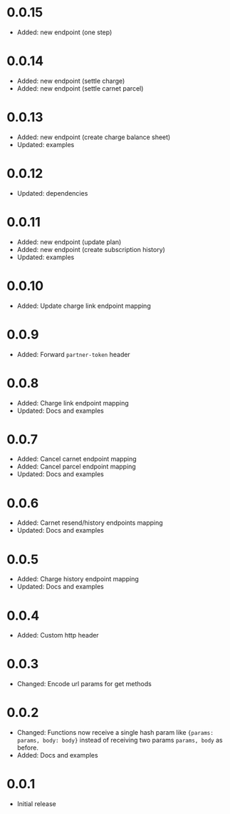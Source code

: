 # 0.0.15

- Added: new endpoint (one step)

# 0.0.14

- Added: new endpoint (settle charge)
- Added: new endpoint (settle carnet parcel)


# 0.0.13

- Added: new endpoint (create charge balance sheet)
- Updated: examples

# 0.0.12

- Updated: dependencies

# 0.0.11

- Added: new endpoint (update plan)
- Added: new endpoint (create subscription history)
- Updated: examples

# 0.0.10

- Added: Update charge link endpoint mapping

# 0.0.9

- Added: Forward `partner-token` header

# 0.0.8

- Added: Charge link endpoint mapping
- Updated: Docs and examples

# 0.0.7

- Added: Cancel carnet endpoint mapping
- Added: Cancel parcel endpoint mapping
- Updated: Docs and examples

# 0.0.6

- Added: Carnet resend/history endpoints mapping
- Updated: Docs and examples

# 0.0.5

- Added: Charge history endpoint mapping
- Updated: Docs and examples

# 0.0.4

- Added: Custom http header

# 0.0.3

- Changed: Encode url params for get methods

# 0.0.2

- Changed: Functions now receive a single hash param like `{params: params, body: body}` instead of receiving two params `params, body` as before.
- Added: Docs and examples

# 0.0.1

- Initial release
